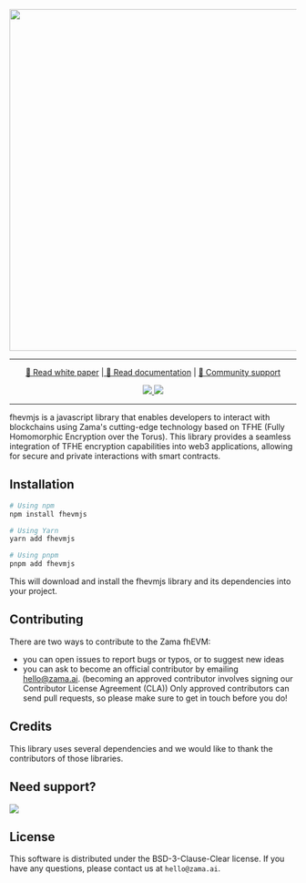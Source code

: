 <p align="center">
<img width=600 src="https://github.com/zama-ai/fhevmjs/assets/1384478/b0696934-3eee-44af-a2db-8e77094a40b6" />
</p>
<hr/>
<p align="center">
  <a href="https://docs.zama.ai/fhevm"> 📃 Read white paper</a> |<a href="https://docs.zama.ai/fhevm"> 📒 Read documentation</a> | <a href="https://zama.ai/community"> 💛 Community support</a>
</p>
<p align="center">
<!-- Version badge using shields.io -->
  <a href="https://github.com/zama-ai/fhevmjs/releases">
    <img src="https://img.shields.io/github/v/release/zama-ai/fhevmjs?style=flat-square">
  </a>
<!-- Zama Bounty Program -->
  <a href="https://github.com/zama-ai/bounty-program">
    <img src="https://img.shields.io/badge/Contribute-Zama%20Bounty%20Program-yellow?style=flat-square">
  </a>
</p>
<hr/>

fhevmjs is a javascript library that enables developers to interact with blockchains using Zama's cutting-edge technology based on TFHE (Fully Homomorphic Encryption over the Torus). This library provides a seamless integration of TFHE encryption capabilities into web3 applications, allowing for secure and private interactions with smart contracts.

## Installation

```bash
# Using npm
npm install fhevmjs

# Using Yarn
yarn add fhevmjs

# Using pnpm
pnpm add fhevmjs
```

This will download and install the fhevmjs library and its dependencies into your project.

## Contributing

There are two ways to contribute to the Zama fhEVM:

- you can open issues to report bugs or typos, or to suggest new ideas
- you can ask to become an official contributor by emailing hello@zama.ai. (becoming an approved contributor involves signing our Contributor License Agreement (CLA))
  Only approved contributors can send pull requests, so please make sure to get in touch before you do!

## Credits

This library uses several dependencies and we would like to thank the contributors of those libraries.

## Need support?

<a target="_blank" href="https://community.zama.ai">
  <img src="https://github.com/zama-ai/fhevmjs/assets/1384478/4fc4e460-ca1d-4910-8bc2-cd1d50c7d020">
</a>

## License

This software is distributed under the BSD-3-Clause-Clear license. If you have any questions,
please contact us at `hello@zama.ai`.
